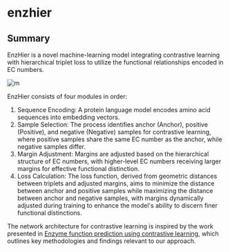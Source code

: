 # enzhier
## Summary
EnzHier is a novel machine-learning model integrating contrastive learning with hierarchical triplet loss to utilize the functional relationships encoded in EC numbers.

![m](https://github.com/user-attachments/assets/a5bc8819-30c5-43cf-977f-2b6ff34a13d6)

EnzHier consists of four modules in order:
1. Sequence Encoding: A protein language model encodes amino acid sequences into embedding vectors.
2. Sample Selection: The process identifies anchor (Anchor), positive (Positive), and negative (Negative) samples for contrastive learning, where positive samples share the same EC number as the anchor, while negative samples differ.
3. Margin Adjustment: Margins are adjusted based on the hierarchical structure of EC numbers, with higher-level EC numbers receiving larger margins for effective functional distinction.
4. Loss Calculation: The loss function, derived from geometric distances between triplets and adjusted margins, aims to minimize the distance between anchor and positive samples while maximizing the distance between anchor and negative samples, with margins dynamically adjusted during training to enhance the model's ability to discern finer functional distinctions.

The network architecture for contrastive learning is inspired by the work presented in [Enzyme function prediction using contrastive learning](https://www.science.org/doi/full/10.1126/science.adf2465), which outlines key methodologies and findings relevant to our approach.
